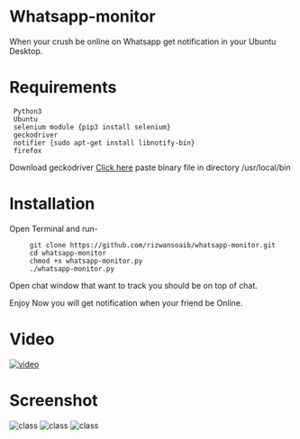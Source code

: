 # Whatsapp-monitor

When your crush be online on Whatsapp get notification in your Ubuntu Desktop.



# Requirements

     Python3
     Ubuntu
     selenium module {pip3 install selenium}
     geckodriver
     notifier {sudo apt-get install libnotify-bin}
     firefox
     
     
Download geckodriver [Click here](https://github.com/mozilla/geckodriver/releases)
paste binary file in directory /usr/local/bin 


# Installation

 Open Terminal and run-


         git clone https://github.com/rizwansoaib/whatsapp-monitor.git
         cd whatsapp-monitor
         chmod +x whatsapp-monitor.py
         ./whatsapp-monitor.py


Open chat window that want to track you should be on top of chat.

Enjoy Now you will get notification when your friend be Online.
  
# Video
   [![video](https://user-images.githubusercontent.com/29729380/58380408-4cccee00-7fce-11e9-8e21-5e940188162c.jeepg)](https://www.youuutube.com/watch?v=Y6P1_nWpaUs)

# Screenshot
   ![class](https://user-images.githubusercontent.com/29729380/59040056-96052380-8893-11e9-8ea4-318a2d0d2404.png)
   ![class](https://user-images.githubusercontent.com/29729380/59040067-9a314100-8893-11e9-8a02-a7e6e9a60ada.png)
   ![class](https://user-images.githubusercontent.com/29729380/59040073-9d2c3180-8893-11e9-9260-81375c316437.png)
